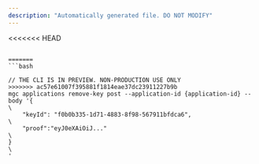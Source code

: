```yaml
---
description: "Automatically generated file. DO NOT MODIFY"
---
```


<<<<<<< HEAD
```cli

=======
```bash

// THE CLI IS IN PREVIEW. NON-PRODUCTION USE ONLY
>>>>>>> ac57e61007f395881f1814eae37dc23911227b9b
mgc applications remove-key post --application-id {application-id} --body '{\
    "keyId": "f0b0b335-1d71-4883-8f98-567911bfdca6",\
    "proof":"eyJ0eXAiOiJ..."\
}\
'

```